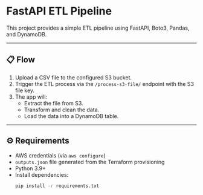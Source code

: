 # FastAPI ETL Pipeline

This project provides a simple ETL pipeline using FastAPI, Boto3, Pandas, and DynamoDB.

---

## 📋 Flow

1. Upload a CSV file to the configured S3 bucket.
2. Trigger the ETL process via the `/process-s3-file/` endpoint with the S3 file key.
3. The app will:
   - Extract the file from S3.
   - Transform and clean the data.
   - Load the data into a DynamoDB table.

---

## ⚙️ Requirements

- AWS credentials (via `aws configure`)
- `outputs.json` file generated from the Terraform provisioning
- Python 3.9+
- Install dependencies:
  ```bash
  pip install -r requirements.txt
